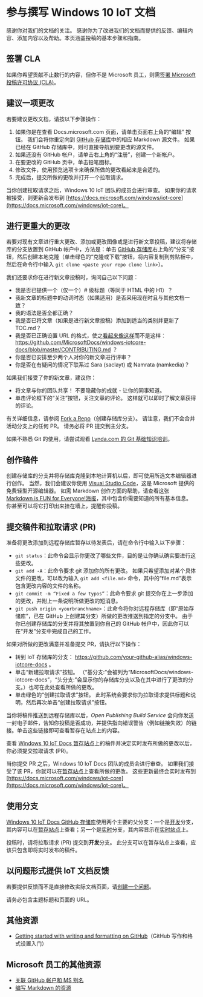 # <a name="contributing-to-the-windows-10-iot-documentation"></a>参与撰写 Windows 10 IoT 文档

感谢你对我们的文档的关注。 感谢你为了改进我们的文档而提供的反馈、编辑内容、添加内容以及帮助。本页涵盖投稿的基本步骤和指南。

## <a name="sign-a-cla"></a>签署 CLA

如果你希望贡献不止数行的内容，但你不是 Microsoft 员工，则需[签署 Microsoft 投稿许可协议 (CLA)](https://cla.microsoft.com/)。 

## <a name="proposing-a-change"></a>建议一项更改

若要建议更改文档，请按以下步骤操作：

1. 如果你是在查看 Docs.microsoft.com 页面，请单击页面右上角的“编辑”  按钮。  我们会将你重定向到 [GitHub 存储库](https://github.com/MicrosoftDocs/windows-iotcore-docs)中的相应 Markdown 源文件。  如果已经在 GitHub 存储库中，则可直接导航到要更改的源文件。
2. 如果还没有 GitHub 帐户，请单击右上角的“注册”，创建一个新帐户。 
3. 在要更改的 GitHub 页中，单击铅笔图标。 
4. 修改文件，使用预览选项卡来确保所做的更改看起来是合适的。
5. 完成后，提交所做的更改并打开一个拉取请求。

当你创建拉取请求之后，Windows 10 IoT 团队的成员会进行审查。 如果你的请求被接受，则更新会发布到 [https://docs.microsoft.com/windows/iot-core](https://docs.microsoft.com/windows/iot-core)。

## <a name="making-more-substantial-changes"></a>进行更重大的更改

若要对现有文章进行重大更改、添加或更改图像或是进行新文章投稿，建议将存储库的分支放置到 GitHub 帐户中，方法是：单击 [GitHub 存储库](https://github.com/MicrosoftDocs/windows-iotcore-docs)右上角的“分支”按钮，然后创建本地克隆（单击绿色的“克隆或下载”按钮，将内容复制到剪贴板中，然后在命令行中输入 `git clone <paste your repo clone link>`）。

我们还要求你在进行新文章投稿时，询问自己以下问题：
* 我是否已提供一个（仅一个）# 级标题（等同于 HTML 中的 H1）？ 
* 我新文章的标题中的动词时态（如果适用）是否采用现在时且与其他文档一致？
* 我的语法是否全都正确？
* 我是否已将文章（如果是进行新文章投稿）添加到适当的类别并更新了 TOC.md？
* 我是否已正确设置 URL 的格式，使之[看起来像这样](https://github.com/MicrosoftDocs/windows-iotcore-docs/blob/master/CONTRIBUTING.md)而不是这样： https://github.com/MicrosoftDocs/windows-iotcore-docs/blob/master/CONTRIBUTING.md ？
* 你是否已安排至少两个人对你的新文章进行评审？
* 你是否在有疑问的情况下联系过 Sara (saclayt) 或 Namrata (namkedia)？

如果我们接受了你的新文章，建议你：
* 将文章与你的团队共享！ 不要隐藏你的成就 - 让你的同事知道。
* 单击评论框下的“关注”按钮，关注文章的评论。 这样就可以即时了解文章获得的评论。

有关详细信息，请参阅 [Fork a Repo](https://help.github.com/articles/fork-a-repo/)（创建存储库分支）。 请注意，我们不会合并活动分支上的任何 PR。 请务必将 PR 提交到主分支。

如果不熟悉 Git 的使用，请尝试观看 [Lynda.com 的 Git 基础知识培训](https://www.lynda.com/Git-tutorials/Git-Essential-Training/100222-2.html)。

## <a name="authoring-your-contribution"></a>创作稿件

创建存储库的分支并将存储库克隆到本地计算机以后，即可使用所选文本编辑器进行创作。  当然，我们会建议你使用 [Visual Studio Code](https://code.visualstudio.com/)，这是 Microsoft 提供的免费轻型开源编辑器。 如需 Markdown 创作方面的帮助，请查看这张 [Markdown is FUN for Everyone!海报](windows-iotcore/media/DocsMarkdownPoster.pdf)，其中包含你需要知道的所有基本信息。 你甚至可以将它打印出来挂在墙上，提醒你投稿。 

## <a name="submitting-your-contribution-and-filing-a-pull-request-pr"></a>提交稿件和拉取请求 (PR)

准备将更改添加到远程存储库暂存以待发表后，请在命令行中输入以下步骤：
- `git status`：此命令会显示你更改了哪些文件，目的是让你确认确实要进行这些更改。 
- `git add -A`：此命令要求 git 添加你的所有更改。 如果只希望添加对某个具体文件的更改，可以改为输入 `git add <file.md>` 命令，其中的“file.md”表示包含更改内容的文件的名称。
- `git commit -m “Fixed a few typos”`：此命令要求 git 提交你在上一步添加的更改，并附上一条说明所做更改的短消息。
- `git push origin <yourbranchname>`：此命令将你对远程存储库（即“原始存储库”，已在 GitHub 上创建其分支）所做的更改推送到指定的分支中。 由于你已创建存储库的分支并将其放置到你自己的 GitHub 帐户中，因此你可以在“开发”分支中完成自己的工作。  

如果对所做的更改满意并准备提交 PR，请执行以下操作：
- 转到 IoT 存储库的分支： https://github.com/your-github-alias/windows-iotcore-docs 。
- 单击“新建拉取请求”按钮。 （“基分支:”会被列为“MicrosoftDocs/windows-iotcore-docs”，“头分支:”会显示你的存储库分支以及在其中进行了更改的分支。）也可在此处查看所做的更改。 
- 单击绿色的“创建拉取请求”按钮。 此时系统会要求你为拉取请求提供标题和说明，然后再次单击“创建拉取请求”按钮。

当你将稿件推送到远程存储库以后，*Open Publishing Build Service* 会向你发送一封电子邮件，告知你投稿是否成功，并提供指向错误警告（例如链接失效）的链接。单击这些链接即可查看暂存在站点上的内容。

查看 [Windows 10 IoT Docs 暂存站点](https://review.docs.microsoft.com/en-us/windows/iot-core/)上的稿件并决定实时发布所做的更改以后，你必须提交拉取请求 (PR)。

当你提交 PR 之后，Windows 10 IoT Docs 团队的成员会进行审查。 如果我们接受了该 PR，你就可以在[暂存站点](https://review.docs.microsoft.com/en-us/windows/iot-core)上查看所做的更改。 这些更新最终会实时发布到 [https://docs.microsoft.com/windows/iot-core](https://docs.microsoft.com/windows/iot-core)。

## <a name="working-with-branches"></a>使用分支

[Windows 10 IoT Docs GitHub 存储库](https://github.com/MicrosoftDocs/windows-iotcore-docs)使用两个主要的父分支：一个是[开发](https://github.com/MicrosoftDocs/windows-iotcore-docs/tree/develop)分支，其内容可以在[暂存站点](https://review.docs.microsoft.com/en-us/windows/iot-core)上查看；另一个是[实时](https://github.com/MicrosoftDocs/windows-iotcore-docs/tree/live)分支，其内容显示在[实时站点](https://docs.microsoft.com/windows/iot-core)上。 

投稿时，请将拉取请求 (PR) 提交到**开发**分支。 此分支可以在暂存站点上查看，应该只包含即将实时发布的稿件。

## <a name="using-issues-to-provide-feedback-on-iot-documentation"></a>以问题形式提供 IoT 文档反馈

若要提供反馈而不是直接修改实际文档页面，请[创建一个问题](https://github.com/MicrosoftDocs/windows-iotcore-docs/issues)。

请务必包含主题标题和页面的 URL。

## <a name="additional-resources"></a>其他资源
- [Getting started with writing and formatting on GitHub](https://help.github.com/articles/getting-started-with-writing-and-formatting-on-github/)（GitHub 写作和格式设置入门）

## <a name="additional-resources-for-microsoft-employees"></a>Microsoft 员工的其他资源
- [关联 GitHub 帐户和 MS 别名](https://review.docs.microsoft.com/en-us/windows-authoring-guide/github-account#2-connect-your-github-account-and-ms-alias-on-the-microsoft-open-source-portal)
- [编写 Markdown 的资源](https://review.docs.microsoft.com/en-us/windows-authoring-guide/writing-guidance/writing-markdown)
